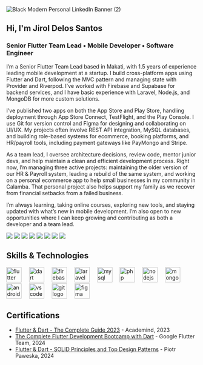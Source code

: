 ![Black Modern Personal LinkedIn Banner (2)](https://github.com/user-attachments/assets/8c2aa5b1-3d88-4ac3-a240-832b9c7d3575)

## Hi, I'm Jirol Delos Santos

### Senior Flutter Team Lead • Mobile Developer • Software Engineer

I’m a Senior Flutter Team Lead based in Makati, with 1.5 years of experience leading mobile development at a startup. I build cross-platform apps using Flutter and Dart, following the MVC pattern and managing state with Provider and Riverpod. I’ve worked with Firebase and Supabase for backend services, and I have basic experience with Laravel, Node.js, and MongoDB for more custom solutions.

I’ve published two apps on both the App Store and Play Store, handling deployment through App Store Connect, TestFlight, and the Play Console. I use Git for version control and Figma for designing and collaborating on UI/UX. My projects often involve REST API integration, MySQL databases, and building role-based systems for ecommerce, booking platforms, and HR/payroll tools, including payment gateways like PayMongo and Stripe.

As a team lead, I oversee architecture decisions, review code, mentor junior devs, and help maintain a clean and efficient development process. Right now, I’m managing three active projects: maintaining the older version of our HR & Payroll system, leading a rebuild of the same system, and working on a personal ecommerce app to help small businesses in my community in Calamba. That personal project also helps support my family as we recover from financial setbacks from a failed business.

I’m always learning, taking online courses, exploring new tools, and staying updated with what’s new in mobile development. I’m also open to new opportunities where I can keep growing and contributing as both a developer and a team lead.


![](https://img.shields.io/badge/Flutter-02569B?logo=flutter&logoColor=fff)
![](https://img.shields.io/badge/Dart-%230175C2.svg?logo=dart&logoColor=white)
![](https://img.shields.io/badge/Firebase-039BE5?logo=Firebase&logoColor=white)
![](https://img.shields.io/badge/Supabase-3FCF8E?logo=supabase&logoColor=fff)
![](https://img.shields.io/badge/Laravel-%23FF2D20.svg?logo=laravel&logoColor=white)
![](https://img.shields.io/badge/Node.js-6DA55F?logo=node.js&logoColor=white)
![](https://img.shields.io/badge/Express.js-%23404d59.svg?logo=express&logoColor=%2361DAFB)
![](https://img.shields.io/badge/MongoDB-%234ea94b.svg?logo=mongodb&logoColor=white)

## Skills & Technologies

<div align="left">
  <img src="https://cdn.jsdelivr.net/gh/devicons/devicon/icons/flutter/flutter-original.svg" height="40" alt="flutter logo"  />
  <img width="12" />
  <img src="https://cdn.jsdelivr.net/gh/devicons/devicon/icons/dart/dart-original.svg" height="40" alt="dart logo"  />
  <img width="12" />
  <img src="https://cdn.jsdelivr.net/gh/devicons/devicon/icons/firebase/firebase-plain.svg" height="40" alt="firebase logo"  />
  <img width="12" />
  <img src="https://cdn.jsdelivr.net/gh/devicons/devicon/icons/laravel/laravel-original.svg" height="40" alt="laravel logo"  />
  <img width="12" />
  <img src="https://cdn.jsdelivr.net/gh/devicons/devicon/icons/mysql/mysql-original.svg" height="40" alt="mysql logo"  />
  <img width="12" />
  <img src="https://cdn.jsdelivr.net/gh/devicons/devicon/icons/php/php-original.svg" height="40" alt="php logo"  />
  <img width="12" />
  <img src="https://cdn.jsdelivr.net/gh/devicons/devicon/icons/nodejs/nodejs-original.svg" height="40" alt="nodejs logo"  />
  <img width="12" />
  <img src="https://cdn.jsdelivr.net/gh/devicons/devicon/icons/mongodb/mongodb-original.svg" height="40" alt="mongodb logo"  />
  <img width="12" />
  <img src="https://cdn.jsdelivr.net/gh/devicons/devicon/icons/androidstudio/androidstudio-original.svg" height="40" alt="androidstudio logo"  />
  <img width="12" />
  <img src="https://cdn.jsdelivr.net/gh/devicons/devicon/icons/vscode/vscode-original.svg" height="40" alt="vscode logo"  />
  <img width="12" />
  <img src="https://cdn.jsdelivr.net/gh/devicons/devicon/icons/git/git-original.svg" height="40" alt="git logo"  />
  <img width="12" />
  <img src="https://cdn.jsdelivr.net/gh/devicons/devicon/icons/figma/figma-original.svg" height="40" alt="figma logo"  />
</div>

## Certifications

- [Flutter & Dart - The Complete Guide 2023](https://drive.google.com/file/d/19BpaiWWE-yqk22lgj8bA-1_MP519-e2n/view?usp=sharing) - Academind, 2023
- [The Complete Flutter Development Bootcamp with Dart](https://drive.google.com/file/d/18M07I7fI4qQ9-iBjpPZR56FNr3fVWNf0/view?usp=sharing) - Google Flutter Team, 2024
- [Flutter & Dart - SOLID Principles and Top Design Patterns](https://drive.google.com/file/d/1TKU64R3KW8GCMsMwuOh0YmXy8BfeMHsQ/view?usp=sharing) - Piotr Paweska, 2024
